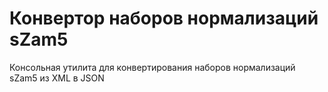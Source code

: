 # Конвертор наборов нормализаций sZam5

Консольная утилита для конвертирования наборов нормализаций sZam5 из XML в JSON
